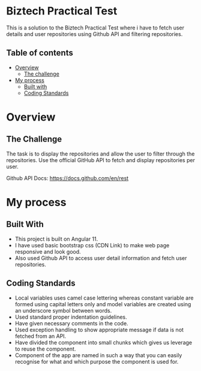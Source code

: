 # Biztech Practical Test

This is a solution to the Biztech Practical Test where i have to fetch user details and user repositories using Github API and filtering repositories. 

## Table of contents

- [Overview](#overview)
  - [The challenge](#the-challenge)
- [My process](#my-process)
  - [Built with](#built-with)
  - [Coding Standards](#coding-standards)

# Overview

## The Challenge

The task is to display the repositories and allow the user to filter through the repositories. Use
the official GitHub API to fetch and display repositories per user.

Github API Docs: https://docs.github.com/en/rest

# My process

## Built With

- This project is built on Angular 11.
- I have used basic bootstrap css (CDN Link) to make web page responsive and look good.
- Also used Github API to access user detail information and fetch user repositories.

## Coding Standards

- Local variables uses camel case lettering whereas constant variable are formed using capital letters only and model variables are created using an underscore symbol between words.
- Used standard proper indentation guidelines.
- Have given necessary comments in the code.
- Used exception handling to show appropriate message if data is not fetched from an API.
- Have divided the component into small chunks which gives us leverage to reuse the component.
- Component of the app are named in such a way that you can easily recognise for what and which purpose the component is used for.








